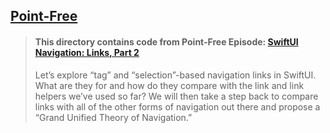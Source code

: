 ## [Point-Free](https://www.pointfree.co)

> #### This directory contains code from Point-Free Episode: [SwiftUI Navigation: Links, Part 2](https://www.pointfree.co/episodes/ep166-swiftui-navigation-links-part-2)
>
> Let’s explore “tag” and “selection”-based navigation links in SwiftUI. What are they for and how do they compare with the link and link helpers we’ve used so far? We will then take a step back to compare links with all of the other forms of navigation out there and propose a “Grand Unified Theory of Navigation.”
